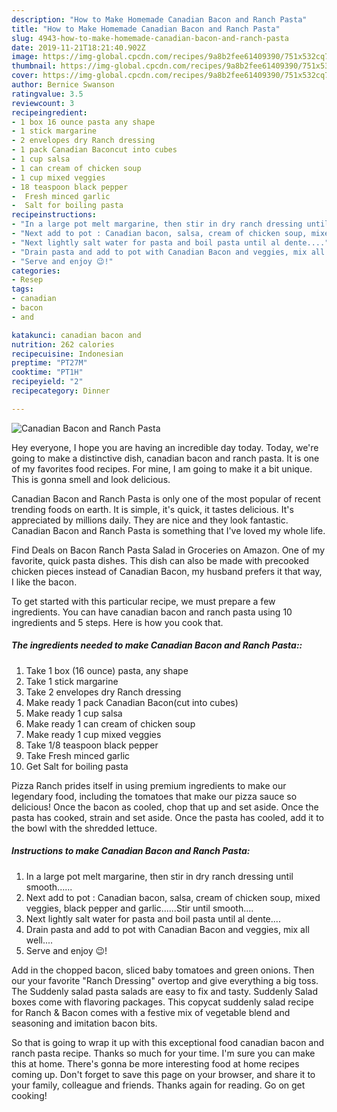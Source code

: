 ```yaml
---
description: "How to Make Homemade Canadian Bacon and Ranch Pasta"
title: "How to Make Homemade Canadian Bacon and Ranch Pasta"
slug: 4943-how-to-make-homemade-canadian-bacon-and-ranch-pasta
date: 2019-11-21T18:21:40.902Z
image: https://img-global.cpcdn.com/recipes/9a8b2fee61409390/751x532cq70/canadian-bacon-and-ranch-pasta-recipe-main-photo.jpg
thumbnail: https://img-global.cpcdn.com/recipes/9a8b2fee61409390/751x532cq70/canadian-bacon-and-ranch-pasta-recipe-main-photo.jpg
cover: https://img-global.cpcdn.com/recipes/9a8b2fee61409390/751x532cq70/canadian-bacon-and-ranch-pasta-recipe-main-photo.jpg
author: Bernice Swanson
ratingvalue: 3.5
reviewcount: 3
recipeingredient:
- 1 box 16 ounce pasta any shape
- 1 stick margarine
- 2 envelopes dry Ranch dressing
- 1 pack Canadian Baconcut into cubes
- 1 cup salsa
- 1 can cream of chicken soup
- 1 cup mixed veggies
- 18 teaspoon black pepper
-  Fresh minced garlic
-  Salt for boiling pasta
recipeinstructions:
- "In a large pot melt margarine, then stir in dry ranch dressing until smooth......"
- "Next add to pot : Canadian bacon, salsa, cream of chicken soup, mixed veggies, black pepper and garlic......Stir until smooth...."
- "Next lightly salt water for pasta and boil pasta until al dente...."
- "Drain pasta and add to pot with Canadian Bacon and veggies, mix all well...."
- "Serve and enjoy 😉!"
categories:
- Resep
tags:
- canadian
- bacon
- and

katakunci: canadian bacon and
nutrition: 262 calories
recipecuisine: Indonesian
preptime: "PT27M"
cooktime: "PT1H"
recipeyield: "2"
recipecategory: Dinner

---
```



![Canadian Bacon and Ranch Pasta](https://img-global.cpcdn.com/recipes/9a8b2fee61409390/751x532cq70/canadian-bacon-and-ranch-pasta-recipe-main-photo.jpg)

Hey everyone, I hope you are having an incredible day today. Today, we're going to make a distinctive dish, canadian bacon and ranch pasta. It is one of my favorites food recipes. For mine, I am going to make it a bit unique. This is gonna smell and look delicious.

Canadian Bacon and Ranch Pasta is only one of the most popular of recent trending foods on earth. It is simple, it's quick, it tastes delicious. It's appreciated by millions daily. They are nice and they look fantastic. Canadian Bacon and Ranch Pasta is something that I've loved my whole life.

Find Deals on Bacon Ranch Pasta Salad in Groceries on Amazon. One of my favorite, quick pasta dishes. This dish can also be made with precooked chicken pieces instead of Canadian Bacon, my husband prefers it that way, I like the bacon.


To get started with this particular recipe, we must prepare a few ingredients. You can have canadian bacon and ranch pasta using 10 ingredients and 5 steps. Here is how you cook that.

##### The ingredients needed to make Canadian Bacon and Ranch Pasta::

1. Take 1 box (16 ounce) pasta, any shape
1. Take 1 stick margarine
1. Take 2 envelopes dry Ranch dressing
1. Make ready 1 pack Canadian Bacon(cut into cubes)
1. Make ready 1 cup salsa
1. Make ready 1 can cream of chicken soup
1. Make ready 1 cup mixed veggies
1. Take 1/8 teaspoon black pepper
1. Take  Fresh minced garlic
1. Get  Salt for boiling pasta


Pizza Ranch prides itself in using premium ingredients to make our legendary food, including the tomatoes that make our pizza sauce so delicious! Once the bacon as cooled, chop that up and set aside. Once the pasta has cooked, strain and set aside. Once the pasta has cooled, add it to the bowl with the shredded lettuce. 

##### Instructions to make Canadian Bacon and Ranch Pasta:

1. In a large pot melt margarine, then stir in dry ranch dressing until smooth......
1. Next add to pot : Canadian bacon, salsa, cream of chicken soup, mixed veggies, black pepper and garlic......Stir until smooth....
1. Next lightly salt water for pasta and boil pasta until al dente....
1. Drain pasta and add to pot with Canadian Bacon and veggies, mix all well....
1. Serve and enjoy 😉!


Add in the chopped bacon, sliced baby tomatoes and green onions. Then our your favorite &#34;Ranch Dressing&#34; overtop and give everything a big toss. The Suddenly salad pasta salads are easy to fix and tasty. Suddenly Salad boxes come with flavoring packages. This copycat suddenly salad recipe for Ranch &amp; Bacon comes with a festive mix of vegetable blend and seasoning and imitation bacon bits. 

So that is going to wrap it up with this exceptional food canadian bacon and ranch pasta recipe. Thanks so much for your time. I'm sure you can make this at home. There's gonna be more interesting food at home recipes coming up. Don't forget to save this page on your browser, and share it to your family, colleague and friends. Thanks again for reading. Go on get cooking!
